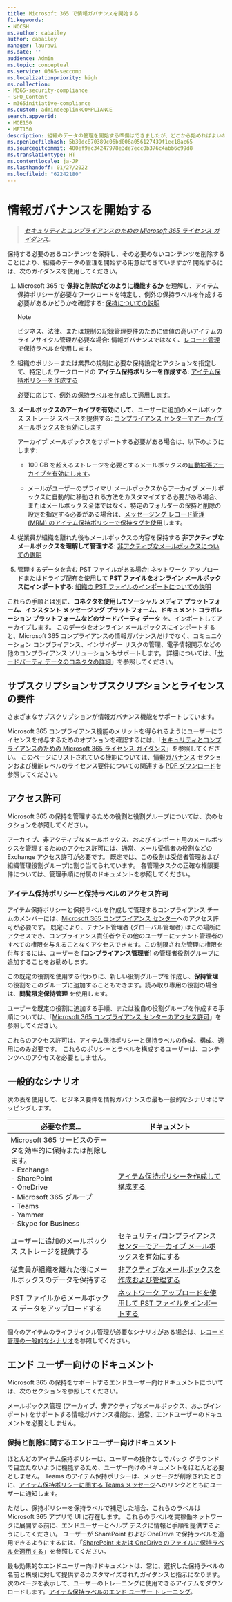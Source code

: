 ```yaml
---
title: Microsoft 365 で情報ガバナンスを開始する
f1.keywords:
- NOCSH
ms.author: cabailey
author: cabailey
manager: laurawi
ms.date: ''
audience: Admin
ms.topic: conceptual
ms.service: O365-seccomp
ms.localizationpriority: high
ms.collection:
- M365-security-compliance
- SPO_Content
- m365initiative-compliance
ms.custom: admindeeplinkCOMPLIANCE
search.appverid:
- MOE150
- MET150
description: 組織のデータの管理を開始する準備はできましたが、どこから始めればよいかわからないでしょうか。 開始するには、いくつかの規範的なガイダンスをお読みください。
ms.openlocfilehash: 5b30dc870389c06bd006a056127439f1ec18ac65
ms.sourcegitcommit: 400ef9ac34247978e3de7ecc0b376c4abb6c99d8
ms.translationtype: HT
ms.contentlocale: ja-JP
ms.lasthandoff: 01/27/2022
ms.locfileid: "62242180"
---
```

# <a name="get-started-with-information-governance"></a>情報ガバナンスを開始する

>*[セキュリティとコンプライアンスのための Microsoft 365 ライセンス ガイダンス](/office365/servicedescriptions/microsoft-365-service-descriptions/microsoft-365-tenantlevel-services-licensing-guidance/microsoft-365-security-compliance-licensing-guidance)。*

保持する必要のあるコンテンツを保持し、その必要のないコンテンツを削除することにより、組織のデータの管理を開始する用意はできていますか? 開始するには、次のガイダンスを使用してください。

1. Microsoft 365 で **保持と削除がどのように機能するか** を理解し、アイテム保持ポリシーが必要なワークロードを特定し、例外の保持ラベルを作成する必要があるかどうかを確認する: [保持についての説明](retention.md)
    
    > [!NOTE]
    > ビジネス、法律、または規制の記録管理要件のために価値の高いアイテムのライフサイクル管理が必要な場合: 情報ガバナンスではなく、[レコード管理](records-management.md)で保持ラベルを使用します。

2. 組織のポリシーまたは業界の規制に必要な保持設定とアクションを指定して、特定したワークロードの **アイテム保持ポリシーを作成する**: [アイテム保持ポリシーを作成する](create-retention-policies.md)
    
    必要に応じて、[例外の保持ラベルを作成して適用します](create-retention-labels-information-governance.md)。

3. **メールボックスのアーカイブを有効にして**、ユーザーに追加のメールボックス ストレージ スペースを提供する: [コンプライアンス センターでアーカイブ メールボックスを有効にします](enable-archive-mailboxes.md)
    
    アーカイブ メールボックスをサポートする必要がある場合は、以下のようにします:
    
    - 100 GB を超えるストレージを必要とするメールボックスの[自動拡張アーカイブを有効にします](enable-autoexpanding-archiving.md)。
    
    - メールがユーザーのプライマリ メールボックスからアーカイブ メールボックスに自動的に移動される方法をカスタマイズする必要がある場合、またはメールボックス全体ではなく、特定のフォルダーの保持と削除の設定を指定する必要がある場合は、[メッセージング レコード管理 (MRM) のアイテム保持ポリシーで保持タグを使用](set-up-an-archive-and-deletion-policy-for-mailboxes.md)します。

4. 従業員が組織を離れた後もメールボックスの内容を保持する **非アクティブなメールボックスを理解して管理する**: [非アクティブなメールボックスについての説明](inactive-mailboxes-in-office-365.md)

5. 管理するデータを含む PST ファイルがある場合: ネットワーク アップロードまたはドライブ配布を使用して **PST ファイルをオンライン メールボックスにインポートする**: [組織の PST ファイルのインポートについての説明](importing-pst-files-to-office-365.md)

これらの手順とは別に、**コネクタを使用してソーシャル メディア プラットフォーム、インスタント メッセージング プラットフォーム、ドキュメント コラボレーション プラットフォームなどのサードパーティ データ** を、インポートしてアーカイブします。 このデータをオンライン メールボックスにインポートすると、Microsoft 365 コンプライアンスの情報ガバナンスだけでなく、コミュニケーション コンプライアンス、インサイダー リスクの管理、電子情報開示などの他のコンプライアンス ソリューションもサポートします。 詳細については、「[サードパーティ データのコネクタの詳細](archiving-third-party-data.md)」を参照してください。

## <a name="subscription-and-licensing-requirements"></a>サブスクリプションサブスクリプションとライセンスの要件

さまざまなサブスクリプションが情報ガバナンス機能をサポートしています。

Microsoft 365 コンプライアンス機能のメリットを得られるようにユーザーにライセンスを付与するためのオプションを確認するには、「[セキュリティとコンプライアンスのための Microsoft 365 ライセンス ガイダンス](/office365/servicedescriptions/microsoft-365-service-descriptions/microsoft-365-tenantlevel-services-licensing-guidance/microsoft-365-security-compliance-licensing-guidance)」を参照してください。 このページにリストされている機能については、[情報ガバナンス](/office365/servicedescriptions/microsoft-365-service-descriptions/microsoft-365-tenantlevel-services-licensing-guidance/microsoft-365-security-compliance-licensing-guidance#information-governance) セクションおよび機能レベルのライセンス要件についての関連する [PDF ダウンロード](https://go.microsoft.com/fwlink/?linkid=2139145)を参照してください。

## <a name="permissions"></a>アクセス許可

Microsoft 365 の保持を管理するための役割と役割グループについては、次のセクションを参照してください。

アーカイブ、非アクティブなメールボックス、およびインポート用のメールボックスを管理するためのアクセス許可には、通常、メール受信者の役割などの Exchange アクセス許可が必要です。 既定では、この役割は受信者管理および組織管理役割グループに割り当てられています。 各管理タスクの正確な権限要件については、管理手順に付属のドキュメントを参照してください。

### <a name="permissions-for-retention-policies-and-retention-labels"></a>アイテム保持ポリシーと保持ラベルのアクセス許可

アイテム保持ポリシーと保持ラベルを作成して管理するコンプライアンス チームのメンバーには、<a href="https://go.microsoft.com/fwlink/p/?linkid=2077149" target="_blank">Microsoft 365 コンプライアンス センター</a>へのアクセス許可が必要です。 既定により、テナント管理者 (グローバル管理者) はこの場所にアクセスでき、コンプライアンス責任者やその他のユーザーにテナント管理者のすべての権限を与えることなくアクセスできます。この制限された管理に権限を付与するには、ユーザーを [**コンプライアンス管理者**] の管理者役割グループに追加することをお勧めします。

この既定の役割を使用する代わりに、新しい役割グループを作成し、**保持管理** の役割をこのグループに追加することもできます。読み取り専用の役割の場合は、**閲覧限定保持管理** を使用します。 

ユーザーを既定の役割に追加する手順、または独自の役割グループを作成する手順については、「[Microsoft 365 コンプライアンス センターのアクセス許可](microsoft-365-compliance-center-permissions.md)」を参照してください。

これらのアクセス許可は、アイテム保持ポリシーと保持ラベルの作成、構成、適用にのみ必要です。 これらのポリシーとラベルを構成するユーザーは、コンテンツへのアクセスを必要としません。

## <a name="common-scenarios"></a>一般的なシナリオ

次の表を使用して、ビジネス要件を情報ガバナンスの最も一般的なシナリオにマッピングします。

|必要な作業...|ドキュメント|
|----------------|---------------|
|Microsoft 365 サービスのデータを効率的に保持または削除します。 <br />-  Exchange  <br />- SharePoint  <br />- OneDrive  <br />- Microsoft 365 グループ <br />- Teams <br />- Yammer <br />- Skype for Business |[アイテム保持ポリシーを作成して構成する](create-retention-policies.md)|
|ユーザーに追加のメールボックス ストレージを提供する |[セキュリティ/コンプライアンス センターでアーカイブ メールボックスを有効にする](enable-archive-mailboxes.md)|
|従業員が組織を離れた後にメールボックスのデータを保持する |[非アクティブなメールボックスを作成および管理する](create-and-manage-inactive-mailboxes.md)|
|PST ファイルからメールボックス データをアップロードする |[ネットワーク アップロードを使用して PST ファイルをインポートする](use-network-upload-to-import-pst-files.md)|


個々のアイテムのライフサイクル管理が必要なシナリオがある場合は、[レコード管理の一般的なシナリオ](get-started-with-records-management.md#common-scenarios)を参照してください。 

## <a name="end-user-documentation"></a>エンド ユーザー向けのドキュメント

Microsoft 365 の保持をサポートするエンドユーザー向けドキュメントについては、次のセクションを参照してください。

メールボックス管理 (アーカイブ、非アクティブなメールボックス、およびインポート) をサポートする情報ガバナンス機能は、通常、エンドユーザーのドキュメントを必要としません。

### <a name="end-user-documentation-for-retention-and-deletion"></a>保持と削除に関するエンドユーザー向けドキュメント

ほとんどのアイテム保持ポリシーは、ユーザーの操作なしでバック グラウンドで目立たないように機能するため、ユーザー向けのドキュメントをほとんど必要としません。 Teams のアイテム保持ポリシーは、メッセージが削除されたときに、[アイテム保持ポリシーに関する Teams メッセージ](https://support.microsoft.com/office/teams-messages-about-retention-policies-c151fa2f-1558-4cf9-8e51-854e925b483b)へのリンクとともにユーザーに通知します。

ただし、保持ポリシーを保持ラベルで補足した場合、これらのラベルは Microsoft 365 アプリで UI に存在します。 これらのラベルを実稼働ネットワークに展開する前に、エンドユーザーとヘルプ デスクに情報と手順を提供するようにしてください。 ユーザーが SharePoint および OneDrive で保持ラベルを適用できるようにするには、「[SharePoint または OneDrive のファイルに保持ラベルを適用する](https://support.microsoft.com/office/apply-retention-labels-to-files-in-sharepoint-or-onedrive-11a6835b-ec9f-40db-8aca-6f5ef18132df)」を参照してください。

最も効果的なエンドユーザー向けドキュメントは、常に、選択した保持ラベルの名前と構成に対して提供するカスタマイズされたガイダンスと指示になります。 次のページを表示して、ユーザーのトレーニングに使用できるアイテムをダウンロードします。[アイテム保持ラベルのエンド ユーザー トレーニング](https://microsoft.github.io/ComplianceCxE/enduser/retention/)。

